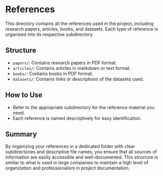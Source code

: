 # References
This directory contains all the references used in the project, including research papers, articles, books, and datasets. Each type of reference is organized into its respective subdirectory.


## Structure
- `papers/`: Contains research papers in PDF format.
- `articles/`: Contains articles in markdown or text format.
- `books/`: Contains books in PDF format.
- `datasets/`: Contains links or descriptions of the datasets used.


## How to Use
- Refer to the appropriate subdirectory for the reference material you need.
- Each reference is named descriptively for easy identification.


## Summary
By organizing your references in a dedicated folder with clear subdirectories and descriptive file names, you ensure that all sources of information are easily accessible and well-documented. This structure is similar to what is used in large companies to maintain a high level of organization and professionalism in project documentation.